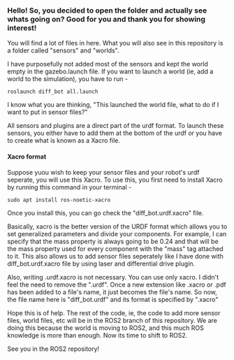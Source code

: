 ### Hello! So, you decided to open the folder and actually see whats going on? Good for you and thank you for showing interest!

You will find a lot of files in here. What you will also see in this repository is a folder called "sensors" and "worlds".

I have purposefully not added most of the sensors and kept the world empty in the gazebo.launch file. 
If you want to launch a world (ie, add a world to the simulation), you have to run -
```
roslaunch diff_bot all.launch
```

I know what you are thinking, "This launched the world file, what to do if I want to put in sensor files?"

All sensors and plugins are a direct part of the urdf format. To launch these sensors, you either have to add them at the bottom of the urdf or you have to create what is known as a Xacro file.

#### Xacro format

Suppose yuou wish to keep your sensor files and your robot's urdf seperate, you will use this Xacro.
To use this, you first need to install Xacro by running this command in your terminal -
```
sudo apt install ros-noetic-xacro
```
Once you install this, you can go check the "diff_bot.urdf.xacro" file. 

Basically, xacro is the better version of the URDF format which allows you to set generalized parameters and divide your components. For example, I can specify that the mass property is always going to be 0.24 and that will be the mass property used for every component with the "mass" tag attached to it. This also allows us to add sensor files seperately like I have done with diff_bot.urdf.xacro file by using laser and differential drive plugin. 

Also, writing .urdf.xacro is not necessary. You can use only xacro. I didn't feel the need to remove the ".urdf". Once a new extension like .xacro or .pdf has been added to a file's name, it just becomes the file's name. So now, the file name here is "diff_bot.urdf" and its format is specified by ".xacro"

Hope this is of help. The rest of the code, ie, the code to add more sensor files, world files, etc will be in the ROS2 branch of this repository. We are doing this because the world is moving to ROS2, and this much ROS knowledge is more than enough. Now its time to shift to ROS2.

See you in the ROS2 repository!

